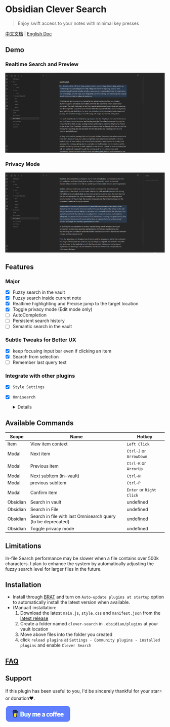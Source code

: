 # Obsidian Clever Search

> Enjoy swift access to your notes with minimal key presses

[中文文档](README-ZH.md) | [English Doc](README.md)

## Demo

### Realtime Search and Preview

![demo-search-in-file](assets/images/demo-search-in-file.gif)

### Privacy Mode

![demo-privacy-mode](assets/images/demo-privacy-mode.gif)

## Features

### Major

- [x] Fuzzy search in the vault
- [x] Fuzzy search inside current note
- [x] Realtime highlighting and Precise jump to the target location
- [x] Toggle privacy mode (Edit mode only)
- [ ] AutoCompletion
- [ ] Persistent search history
- [ ] Semantic search in the vault

### Subtle Tweaks for Better UX

- [x] keep focusing input bar even if clicking an item
- [x] Search from selection
- [ ] Remember last query text

### Integrate with other plugins

- [x] `Style Settings`
- [x] `Omnisearch`
    <details><summary>Details</summary>
        New command:<br>"Search in file with last Omnisearch query"<br><br>
        Use case:<br>
        When you confirm an in-vault search by Omnisearch and think there might be more matched text that are not listed by Omnisearch in current file, trigger this command will open a in-file search modal and fill the search bar with last query in Omnisearch.<br><br>
        Note: <br>This is just a temporary workaround for a better in-vault search. I will implement full-featured in-vault search without dependency on Omnisearch in the future.
    </details>


## Available Commands

| Scope    | Name                          |  Hotkey                   |
| -------- | ----------------------------- | ------------------------ |
| Item     | View item context             | `Left Click`             |
| Modal    | Next item                     | `Ctrl-J` or `ArrowDown`  |
| Modal    | Previous item                 | `Ctrl-K` or `ArrorUp`    |
| Modal    | Next subItem (in-vault)       | `Ctrl-N`                 |
| Modal    | previous subItem              | `Ctrl-P`                 |
| Modal    | Confirm item                  | `Enter` or `Right Click` |
| Obsidian | Search in vault               | undefined                |
| Obsidian | Search in File                | undefined                |
| Obsidian | Search in file with last Omnisearch query (to be deprecated) | undefined |
| Obsidian | Toggle privacy mode           | undefined                |

## Limitations

In-file Search performance may be slower when a file contains over 500k characters. I plan to enhance the system by automatically adjusting the fuzzy search level for larger files in the future.

## Installation

- Install through [BRAT](https://github.com/TfTHacker/obsidian42-brat) and turn on `Auto-update plugins at startup` option to automatically install the latest version when available.
- (Manual) installation:
    1. Download the latest `main.js`, `style.css` and `manifest.json` from the [latest release](https://github.com/yan42685/obsidian-clever-search/releases)
    2. Create a folder named `clever-search` in `.obsidian/plugins` at your vault location
    3. Move above files into the folder you created
    4. click `reload plugins` at `Settings - Community plugins - installed plugins` and enable `Clever Search`

## [FAQ](https://github.com/yan42685/obsidian-clever-search/wiki/Home-%E2%80%90-en#FAQ)

## Support

If this plugin has been useful to you, I'd be sincerely thankful for your star⭐ or donation❤️.

[![image](assets/images/buymeacoffee.png)](https://www.buymeacoffee.com/AlexClifton)
